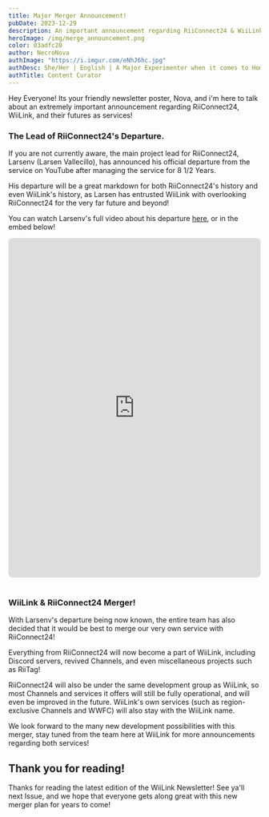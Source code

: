 ```yaml
---
title: Major Merger Announcement!
pubDate: 2023-12-29
description: An important announcement regarding RiiConnect24 & WiiLink's future offerings. If you are not currently aware, the main project lead for RiiConnect24, Larsenv (Larsen Vallecillo), has announced his official departure from the service on YouTube after managing the service for 8 1/2 Years.
heroImage: /img/merge_announcement.png
color: 03adfc20
author: NecroNova
authImage: "https://i.imgur.com/eNhJ6hc.jpg"
authDesc: She/Her | English | A Major Experimenter when it comes to Homebrew Software for Nintendo Consoles.
authTitle: Content Curator
---
```

Hey Everyone! Its your friendly newsletter poster, Nova, and i'm here to talk about an extremely important announcement regarding RiiConnect24, WiiLink, and their futures as services!

### The Lead of RiiConnect24's Departure.

If you are not currently aware, the main project lead for RiiConnect24, Larsenv (Larsen Vallecillo), has announced his official departure from the service on YouTube after managing the service for 8 1/2 Years.

His departure will be a great markdown for both RiiConnect24's history and even WiiLink's history, as Larsen has entrusted WiiLink with overlooking RiiConnect24 for the very far future and beyond!

You can watch Larsenv's full video about his departure [here](https://youtu.be/DnrK0dzcxeY?si=qcvEOr3s2c5uaTcJ), or in the embed below!

<iframe height="678" src="https://www.youtube.com/embed/DnrK0dzcxeY" title="LARSEN&#39;S STEPPING DOWN???" frameborder="0" allow="accelerometer; autoplay; clipboard-write; encrypted-media; gyroscope; picture-in-picture; web-share" allowfullscreen style="left:0; width:100%; border-radius:8px; overflow:hidden; position:relative;"></iframe>

<br>
<br>

### WiiLink & RiiConnect24 Merger!

With Larsenv's departure being now known, the entire team has also decided that it would be best to merge our very own service with RiiConnect24!

Everything from RiiConnect24 will now become a part of WiiLink, including Discord servers, revived Channels, and even miscellaneous projects such as RiiTag!

RiiConnect24 will also be under the same development group as WiiLink, so most Channels and services it offers will still be fully operational, and will even be improved in the future. WiiLink's own services (such as region-exclusive Channels and WWFC) will also stay with the WiiLink name.

We look forward to the many new development possibilities with this merger, stay tuned from the team here at WiiLink for more announcements regarding both services!

## Thank you for reading!

Thanks for reading the latest edition of the WiiLink Newsletter! See ya'll next Issue, and we hope that everyone gets along great with this new merger plan for years to come!